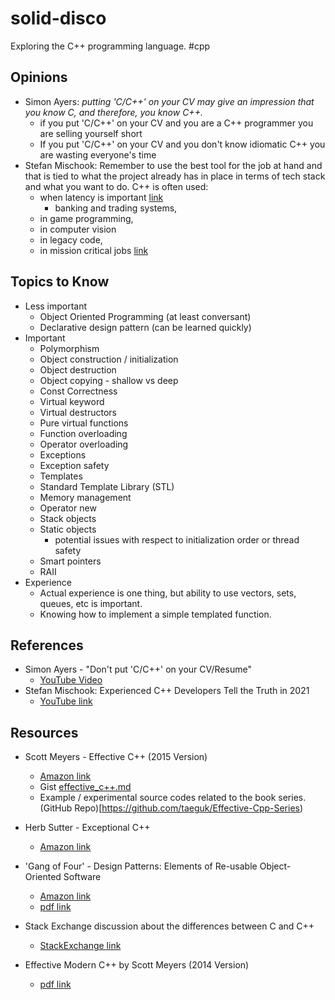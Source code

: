 # solid-disco
Exploring the C++ programming language. #cpp

## Opinions
- Simon Ayers: *putting 'C/C++' on your CV may give an impression that you know C, and therefore, you know C++.*
  - if you put 'C/C++' on your CV and you are a C++ programmer you are selling yourself short
  - If you put 'C/C++' on your CV and you don't know idiomatic C++ you are wasting everyone's time
- Stefan Mischook: Remember to use the best tool for the job at hand and that is tied to what the project already has in place in terms of tech stack and what you want to do. C++ is often used:
  - when latency is important [link](https://qr.ae/pr8tNj)
    - banking and trading systems,
  - in game programming,
  - in computer vision
  - in legacy code, 
  - in mission critical jobs [link](https://qr.ae/pr8t17)
  
## Topics to Know
- Less important
  - Object Oriented Programming (at least conversant)
  - Declarative design pattern (can be learned quickly)
- Important
  - Polymorphism
  - Object construction / initialization 
  - Object destruction
  - Object copying - shallow vs deep
  - Const Correctness
  - Virtual keyword
  - Virtual destructors
  - Pure virtual functions
  - Function overloading
  - Operator overloading 
  - Exceptions 
  - Exception safety
  - Templates
  - Standard Template Library (STL)
  - Memory management
  - Operator new
  - Stack objects
  - Static objects
    - potential issues with respect to initialization order or thread safety
  - Smart pointers
  - RAII
- Experience
  - Actual experience is one thing, but ability to use vectors, sets, queues, etc is important.
  - Knowing how to implement a simple templated function.
  
## References
- Simon Ayers - "Don't put 'C/C++' on your CV/Resume" 
  - [YouTube Video](https://youtu.be/ILTojAwaCh0)
- Stefan Mischook: Experienced C++ Developers Tell the Truth in 2021 
  - [YouTube link](https://youtu.be/hF0l2M-oD04)

## Resources
- Scott Meyers - Effective C++ (2015 Version) 
  - [Amazon link](https://a.co/d/1xmHpbO)
  - Gist [effective_c++.md](https://gist.github.com/asambol/fa234c747ba4a677dee7b2ddaa64778d)
  - Example / experimental source codes related to the book series. (GitHub Repo)[https://github.com/taeguk/Effective-Cpp-Series)
- Herb Sutter - Exceptional C++ 
  - [Amazon link](https://a.co/d/7o41kos)
- 'Gang of Four' - Design Patterns: Elements of Re-usable Object-Oriented Software 
  - [Amazon link](https://a.co/d/gOhMzHF)
  - [pdf link](http://www.javier8a.com/itc/bd1/articulo.pdf)
- Stack Exchange discussion about the differences between C and C++ 
  - [StackExchange link](https://www.youtube.com/redirect?event=video_description&redir_token=QUFFLUhqbEpxQXI4bzVYUFZUbHFXUEJCNDM2aUx6QUtlZ3xBQ3Jtc0traXc3MXh5aDY0Y3ZxMlVmNVdYTmkySy1zREFKWjFtUEpWbWw3d0tJWUtDLXZfM0xVTTZQSmRuMi14VVZ2ako3ZVM4aEpDOW9keVhIZkR4ZzJNblpUdUlOdVNfX2l2ZXlwV09PY3V0bHpVb2ZwNHFZaw&q=https%3A%2F%2Fsoftwareengineering.stackexchange.com%2Fquestions%2F38942%2Fhow-is-c-different-from-c&v=ILTojAwaCh0)

- Effective Modern C++ by Scott Meyers (2014 Version) 
  - [pdf link](https://github.com/vpreethamkashyap/Library/blob/81cdb48f839fc081e2885e3787978286c0d13ca8/Scott%20Meyers-Effective%20Modern%20C++_%2042%20Specific%20Ways%20to%20Improve%20Your%20Use%20of%20C++11%20and%20C++14-O'Reilly%20Media%20(2014).pdf)
